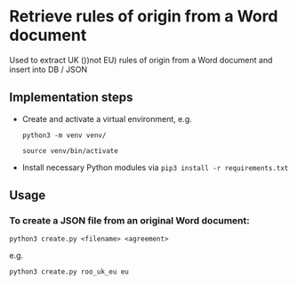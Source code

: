 # Retrieve rules of origin from a Word document
Used to extract UK ())not EU) rules of origin from a Word document and insert into DB / JSON

## Implementation steps

- Create and activate a virtual environment, e.g.

  `python3 -m venv venv/`
  
  `source venv/bin/activate`

- Install necessary Python modules via `pip3 install -r requirements.txt`

## Usage

### To create a JSON file from an original Word document:
`python3 create.py <filename> <agreement>`

e.g. 

`python3 create.py roo_uk_eu eu`